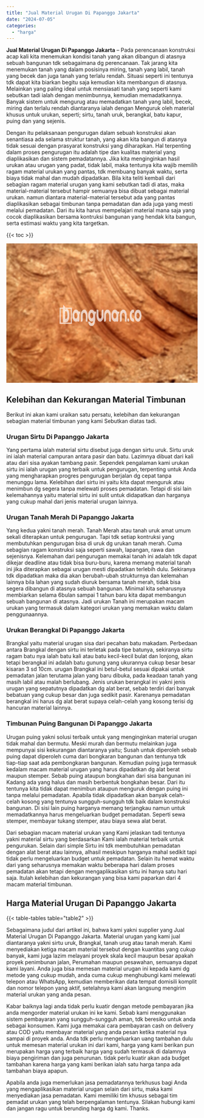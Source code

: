 ```yaml
---
title: "Jual Material Urugan Di Papanggo Jakarta"
date: "2024-07-05"
categories: 
  - "harga"
---
```


**Jual Material Urugan Di Papanggo Jakarta** – Pada perencanaan konstruksi acap kali kita menemukan kondisi tanah yang akan dibangun di atasnya sebuah bangunan tdk sebagaimana dg perencanaan. Tak jarang kita menemukan tanah yang dalam posisinya miring, tanah yang labil, tanah yang becek dan juga tanah yang terlalu rendah. Situasi seperti ini tentunya tdk dapat kita biarkan begitu saja kemudian kita membangun di atasnya. Melainkan yang paling ideal untuk mensiasati tanah yang seperti kami sebutkan tadi ialah dengan menimbunnya, kemudian memadatkannya. Banyak sistem untuk mengurug atau memadatkan tanah yang labil, becek, miring dan terlalu rendah diantaranya ialah dengan Menguruk oleh material khusus untuk urukan, seperti; sirtu, tanah uruk, berangkal, batu kapur, puing dan yang sejenis.

Dengan itu pelaksanaan pengurugan dalam sebuah konstruksi akan senantiasa ada selama struktur tanah, yang akan kita bangun di atasnya tidak sesuai dengan prasyarat konstruksi yang diharapkan. Hal terpenting dalam proses pengurugan itu adalah tipe dan kualitas material yang diaplikasikan dan sistem pemadatannya. Jika kita menginginkan hasil urukan atau urugan yang padat, tidak labil, maka tentunya kita wajib memilih ragam material urukan yang pantas, tdk membuang banyak waktu, serta biaya tidak mahal dan mudah dipadatkan. Bila kita teliti kembali dari sebagian ragam material urugan yang kami sebutkan tadi di atas, maka material-material tersebut hampir semuanya bisa dibuat sebagai material urukan. namun diantara material-material tersebut ada yang pantas diaplikasikan sebagai timbunan tanpa pemadatan dan ada juga yang mesti melalui pemadatan. Dari itu kita harus mempelajari material mana saja yang cocok diaplikasikan bersama kontruksi bangunan yang hendak kita bangun, serta estimasi waktu yang kita targetkan.

{{< toc >}}

![Jual Material Urugan Di Papanggo Jakarta](/images/jual-urugan-30.png)

## Kelebihan dan Kekurangan Material Timbunan

Berikut ini akan kami uraikan satu persatu, kelebihan dan kekurangan sebagian material timbunan yang kami Sebutkan diatas tadi.

### Urugan Sirtu Di Papanggo Jakarta

Yang pertama ialah material sirtu disebut juga dengan sirtu uruk. Sirtu uruk ini ialah material campuran antara pasir dan batu. Lazimnya dibuat dari kali atau dari sisa ayakan tambang pasir. Sependek pengalaman kami urukan sirtu ini ialah urugan yang terbaik untuk pengurugan, terpenting untuk Anda yang mengharapkan progres pengurugan berjalan dg cepat tanpa menunggu lama. Kelebihan dari sirtu ini yaitu kita dapat menguruk atau menimbun dg segera tanpa melewati proses pemadatan. Tetapi di sisi lain kelemahannya yaitu material sirtu ini sulit untuk didapatkan dan harganya yang cukup mahal dari jenis material urugan lainnya.

### Urugan Tanah Merah Di Papanggo Jakarta

Yang kedua yakni tanah merah. Tanah Merah atau tanah uruk amat umum sekali diterapkan untuk pengurugan. Tapi tdk setiap kontruksi yang membutuhkan pengurugan bisa di uruk dg urukan tanah merah. Cuma sebagian ragam konstruksi saja seperti sawah, lapangan, rawa dan sejenisnya. Kelemahan dari pengurugan memakai tanah ini adalah tdk dapat dikejar deadline atau tidak bisa buru-buru, karena memang material tanah ini jika diterapkan sebagai urugan mesti dipadatkan terlebih dulu. Sekiranya tdk dipadatkan maka dia akan berubah-ubah strukturnya dan kelemahan lainnya bila lahan yang sudah diuruk bersama tanah merah, tidak bisa segera dibangun di atasnya sebuah bangunan. Minimal kita seharusnya membiarkan selama 6bulan sampai 1 tahun baru kita dapat membangun sebuah bangunan di atasnya. Jadi urukan Tanah ini merupakan macam urukan yang termasuk dalam kategori urukan yang memakan waktu dalam penggunaannya.

### Urukan Berangkal Di Papanggo Jakarta

Brangkal yaitu material urugan sisa dari pecahan batu makadam. Perbedaan antara Brangkal dengan sirtu ini terletak pada tipe batunya, sekiranya sirtu ragam batu nya ialah batu kali atau batu kecil-kecil bulat dan lonjong, akan tetapi berangkal ini adalah batu gunung yang ukurannya cukup besar besar kisaran 3 sd 10cm. urugan Brangkal ini betul-betul sesuai dipakai untuk pemadatan jalan terutama jalan yang baru dibuka, pada keadaan tanah yang masih labil atau malah berlubang. Jenis urukan berangkal ini yakni jenis urugan yang sepatutnya dipadatkan dg alat berat, sebab terdiri dari banyak bebatuan yang cukup besar dan juga sedikit pasir. Karenanya pemadatan berangkal ini harus dg alat berat supaya celah-celah yang kosong terisi dg hancuran material lainnya.

### Timbunan Puing Bangunan Di Papanggo Jakarta

Urugan puing yakni solusi terbaik untuk yang menginginkan material urugan tidak mahal dan bermutu. Meski murah dan bermutu melainkan juga mempunyai sisi kekurangan diantaranya yaitu; Susah untuk diperoleh sebab puing dapat diperoleh cuma dari bongkaran bangunan dan tentunya tdk tiap-tiap saat ada pembongkaran bangunan. Kemudian puing juga termasuk kedalam macam material urugan yang harus dipadatkan dg alat berat maupun stemper. Sebab puing ataupun bongkahan dari sisa bangunan ini Kadang ada yang halus dan masih berbentuk bongkahan besar. Dari itu tentunya kita tidak dapat menimbun ataupun menguruk dengan puing ini tanpa melalui pemadatan. Apabila tidak dipadatkan akan banyak celah-celah kosong yang tentunya sungguh-sungguh tdk baik dalam konstruksi bangunan. Di sisi lain puing harganya memang terjangkau namun untuk memadatkannya harus mengeluarkan budget pemadatan. Seperti sewa stemper, membayar tukang stemper, atau biaya sewa alat berat.

Dari sebagian macam material urukan yang Kami jelaskan tadi tentunya yakni material sirtu yang berdasarkan Kami ialah material terbaik untuk pengurukan. Selain dari simple Sirtu ini tdk membutuhkan pemadatan dengan alat berat atau lainnya, alhasil meskipun harganya mahal sedikit tapi tidak perlu mengeluarkan budget untuk pemadatan. Selain itu hemat waktu dari yang seharusnya memakan waktu beberapa hari dalam proses pemadatan akan tetapi dengan mengaplikasikan sirtu ini hanya satu hari saja. Itulah kelebihan dan kekurangan yang bisa kami paparkan dari 4 macam material timbunan.

## Harga Material Urugan Di Papanggo Jakarta

{{< table-tables table="table2" >}}

Sebagaimana judul dari artikel ini, bahwa kami yakni supplier yang Jual Material Urugan Di Papanggo Jakarta. Material urugan yang kami jual diantaranya yakni sirtu uruk, Brangkal, tanah urug atau tanah merah. Kami menyediakan ketiga macam material tersebut dengan kuantitas yang cukup banyak, kami juga lazim melayani proyek skala kecil maupun besar apakah proyek penimbunan jalan, Perumahan maupun pesawahan, semuanya dapat kami layani. Anda juga bisa memesan material urugan ini kepada kami dg metode yang cukup mudah, anda cuma cukup menghubungi kami melewati telepon atau WhatsApp, kemudian memberikan data tempat domisili komplit dan nomor telepon yang aktif, setelahnya kami akan langsung mengirim material urukan yang anda pesan.

Kabar baiknya lagi anda tidak perlu kuatir dengan metode pembayaran jika anda mengorder material urukan ini ke kami. Sebab kami menggunakan sistem pembayaran yang sungguh-sungguh aman, tdk beresiko untuk anda sebagai konsumen. Kami juga memakai cara pembayaran cash on delivery atau COD yaitu membayar material yang anda pesan ketika material nya sampai di proyek anda. Anda tdk perlu mengeluarkan uang tambahan dulu untuk memesan material urukan ini dari kami, harga yang kami berikan pun merupakan harga yang terbaik harga yang sudah termasuk di dalamnya biaya pengiriman dan juga penurunan. tidak perlu kuatir akan ada budget tambahan karena harga yang kami berikan ialah satu harga tanpa ada tambahan biaya apapun.

Apabila anda juga memerlukan jasa pemadatannya terkhusus bagi Anda yang mengaplikasikan material urugan selain dari sirtu, maka kami menyediakan jasa pemadatan. Kami memiliki tim khusus sebagai tim pemadat urukan yang telah berpengalaman tentunya. Silakan hubungi kami dan jangan ragu untuk berunding harga dg kami. Thanks.
